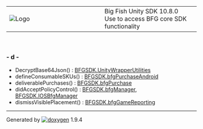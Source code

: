 <table>
<colgroup>
<col style="width: 50%" />
<col style="width: 50%" />
</colgroup>
<tbody>
<tr class="odd">
<td><img src="Icon-100.png" alt="Logo" /></td>
<td><div id="projectname">
Big Fish Unity SDK<span id="projectnumber"> 10.8.0</span>
</div>
<div id="projectbrief">
Use to access BFG core SDK functionality
</div></td>
</tr>
</tbody>
</table>

 

### \- d -

  - DecryptBase64Json() : [BFGSDK.UnityWrapperUtilities](class_b_f_g_s_d_k_1_1_unity_wrapper_utilities.html#a29360d6003c4ba11f08ec42cae7f9db3)
  - defineConsumableSKUs() : [BFGSDK.bfgPurchaseAndroid](class_b_f_g_s_d_k_1_1bfg_purchase_android.html#a096f7b66322fcfb8e419d062c7bec977)
  - deliverablePurchases() : [BFGSDK.bfgPurchase](class_b_f_g_s_d_k_1_1bfg_purchase.html#a6c28ec62d1a4d79efe5d98bf473577f7)
  - didAcceptPolicyControl() : [BFGSDK.bfgManager](class_b_f_g_s_d_k_1_1bfg_manager.html#a2717b8bb605b4f90adcda0ca4ed569a3),
    [BFGSDK.IOSBfgManager](class_b_f_g_s_d_k_1_1_i_o_s_bfg_manager.html#a2cb440d00d4f67f56159513b6975aa72)
  - dismissVisiblePlacement() : [BFGSDK.bfgGameReporting](class_b_f_g_s_d_k_1_1bfg_game_reporting.html#ab8283af6911045cf202a0c23c8ea1933)

-----

Generated
by [![doxygen](doxygen.svg)](https://www.doxygen.org/index.html) 1.9.4
